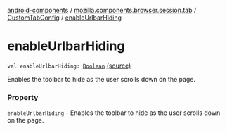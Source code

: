 [android-components](../../index.md) / [mozilla.components.browser.session.tab](../index.md) / [CustomTabConfig](index.md) / [enableUrlbarHiding](./enable-urlbar-hiding.md)

# enableUrlbarHiding

`val enableUrlbarHiding: `[`Boolean`](https://kotlinlang.org/api/latest/jvm/stdlib/kotlin/-boolean/index.html) [(source)](https://github.com/mozilla-mobile/android-components/blob/master/components/browser/session/src/main/java/mozilla/components/browser/session/tab/CustomTabConfig.kt#L32)

Enables the toolbar to hide as the user scrolls down on the page.

### Property

`enableUrlbarHiding` - Enables the toolbar to hide as the user scrolls down on the page.